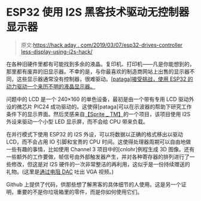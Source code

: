 # ESP32 使用 I2S 黑客技术驱动无控制器显示器

> 原文:[https://hack aday . com/2019/03/07/esp32-drives-controller less-display-using-i2s-hack/](https://hackaday.com/2019/03/07/esp32-drives-controllerless-display-using-i2s-hack/)

在各种旧硬件里都有可能找到多余的液晶。复印机、打印机——凡是你能想到的，那里都有废弃的旧显示器。不幸的是，与你最喜欢的制造商网站上出售的显示器不同，这些显示器通常没有控制器，很难驱动。[[pataga]接受挑战，使用 ESP32 的动力驱动一个来历不明的液晶显示器。](https://www.esp32.com/viewtopic.php?f=13&t=3256)

问题中的 LCD 是一个 240×160 的单色设备，最初是由一个带有专用 LCD 驱动外设的微芯片 PIC24 成功驱动的。这使得[pataga]可以在示波器的帮助下研究工作条件下的显示界面。然后灵感来自[【Sprite _ TM】](https://www.esp32.com/viewtopic.php?f=17&t=3188)的一个项目，该项目使用 I2S 外设来驱动一个小型 LED 显示屏，而不会给 CPU 带来负载。

在并行模式下使用 ESP32 的 I2S 外设，可以将数据以正确的格式移出以驱动 LCD，而不会占用 IO 引脚和宝贵的 CPU 时间。这使得处理器周期可以自由地做一些有趣的事情，比如使用 Channel 3 项目中的[cnlohr]例程生成 3D 图像。还有一些额外的工作要做，帧信号由外部触发器产生，并对各种寄存器的排列进行了一些修改，但这是对 I2S 硬件的一次非常整洁的再利用，这似乎是一份持续赠送的礼物。(这里是[通过电阻 DAC](https://hackaday.com/2019/02/05/back-to-video-basics-with-an-esp32-vga-display/) 吐出 VGA 视频。)

Github 上提供了代码，供那些想了解黑客的具体细节的人使用。这是另一个证明，重要的不是你垃圾箱里的零件，而是你如何使用它们。